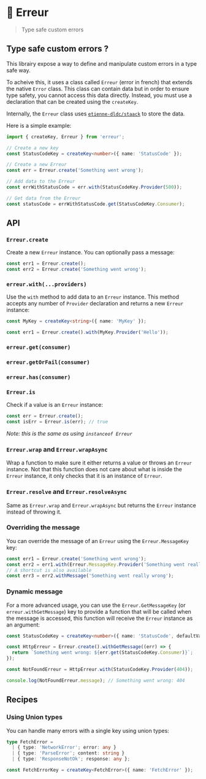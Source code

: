 # 🛑 Erreur

> Type safe custom errors

## Type safe custom errors ?

This librairy expose a way to define and manipulate custom errors in a type safe way.

To acheive this, it uses a class called `Erreur` (error in french) that extends the native `Error` class. This class can contain data but in order to ensure type safety, you cannot access this data directly. Instead, you must use a declaration that can be created using the `createKey`.

Internally, the `Erreur` class uses [`etienne-dldc/staack`](https://github.com/etienne-dldc/staack) to store the data.

Here is a simple example:

```ts
import { createKey, Erreur } from 'erreur';

// Create a new key
const StatusCodeKey = createKey<number>({ name: 'StatusCode' });

// Create a new Erreur
const err = Erreur.create('Something went wrong');

// Add data to the Erreur
const errWithStatusCode = err.with(StatusCodeKey.Provider(500));

// Get data from the Erreur
const statusCode = errWithStatusCode.get(StatusCodeKey.Consumer);
```

## API

### `Erreur.create`

Create a new `Erreur` instance. You can optionally pass a message:

```ts
const err1 = Erreur.create();
const err2 = Erreur.create('Something went wrong');
```

### `erreur.with(...providers)`

Use the `with` method to add data to an `Erreur` instance. This method accepts any number of `Provider` declaration and returns a new `Erreur` instance:

```ts
const MyKey = createKey<string>({ name: 'MyKey' });

const err1 = Erreur.create().with(MyKey.Provider('Hello'));
```

### `erreur.get(consumer)`

### `erreur.getOrFail(consumer)`

### `erreur.has(consumer)`

### `Erreur.is`

Check if a value is an `Erreur` instance:

```ts
const err = Erreur.create();
const isErr = Erreur.is(err); // true
```

_Note: this is the same as using `instanceof Erreur`_

### `Erreur.wrap` and `Erreur.wrapAsync`

Wrap a function to make sure it either returns a value or throws an `Erreur` instance. Not that this function does not care about what is inside the `Erreur` instance, it only checks that it is an instance of `Erreur`.

### `Erreur.resolve` and `Erreur.resolveAsync`

Same as `Erreur.wrap` and `Erreur.wrapAsync` but returns the `Erreur` instance instead of throwing it.

### Overriding the message

You can override the message of an `Erreur` using the `Erreur.MessageKey` key:

```ts
const err1 = Erreur.create('Something went wrong');
const err2 = err1.with(Erreur.MessageKey.Provider('Something went really wrong'));
// A shortcut is also available
const err3 = err2.withMessage('Something went really wrong');
```

### Dynamic message

For a more advanced usage, you can use the `Erreur.GetMessageKey` (or `erreur.withGetMessage`) key to provide a function that will be called when the message is accessed, this function will receive the `Erreur` instance as an argument:

```ts
const StatusCodeKey = createKey<number>({ name: 'StatusCode', defaultValue: 500 });

const HttpErreur = Erreur.create().withGetMessage((err) => {
  return `Something went wrong: ${err.get(StatusCodeKey.Consumer)}`;
});

const NotFoundErreur = HttpErreur.with(StatusCodeKey.Provider(404));

console.log(NotFoundErreur.message); // Something went wrong: 404
```

## Recipes

### Using Union types

You can handle many errors with a single key using union types:

```ts
type FetchError =
  | { type: 'NetworkError'; error: any }
  | { type: 'ParseError'; content: string }
  | { type: 'ResponseNotOk'; response: any };

const FetchErrorKey = createKey<FetchError>({ name: 'FetchError' });
```
